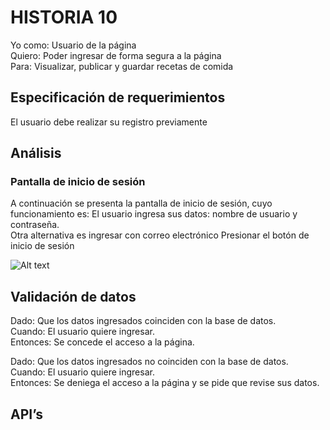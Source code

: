 # HISTORIA 10
Yo como: Usuario de la página<br>
Quiero: Poder ingresar de forma segura a la página<br>
Para: Visualizar, publicar y guardar recetas de comida

## Especificación de requerimientos
El usuario debe realizar su registro previamente


## Análisis
### Pantalla de inicio de sesión
A continuación se presenta la pantalla de inicio de sesión, cuyo funcionamiento es:
El usuario ingresa sus datos: nombre de usuario y contraseña. <br>
Otra alternativa es ingresar con correo electrónico
Presionar el botón de inicio de sesión

![Alt text](/pantallas/ingreso.png)

## Validación de datos
Dado: Que los datos ingresados coinciden con la base de datos.<br>
Cuando: El usuario quiere ingresar.<br>
Entonces: Se concede el acceso a la página.

Dado: Que los datos ingresados no coinciden con la base de datos.<br>
Cuando: El usuario quiere ingresar.<br>
Entonces: Se deniega el acceso a la página y se pide que revise sus datos.

## API’s
